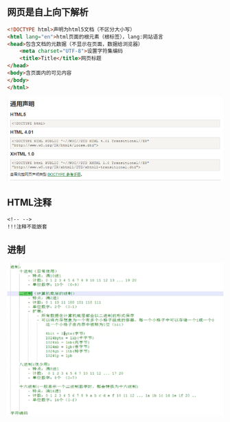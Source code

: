 ## 网页是自上向下解析

```html
<!DOCTYPE html>声明为html5文档（不区分大小写）
<html lang="en">html页面的根元素（根标签），lang:网站语言
<head>包含文档的元数据（不显示在页面，数据给浏览器）
    <meta charset="UTF-8">设置字符集编码
    <title>Title</title>网页标题
</head>
<body>含页面内的可见内容
</body>
</html>
```

![image-20220711215727288](https://raw.githubusercontent.com/feifeizhuzhu/desktop-tutorial/main/mdimg/202208260740209.png?token=ANUXH3O6LQGYZNZEV2DVERTDBAEMM)

## HTML注释

```
<!-- -->
!!!注释不能嵌套
```

## 进制

![image-20220712210546992](https://raw.githubusercontent.com/feifeizhuzhu/desktop-tutorial/main/mdimg/202208260741347.png?token=ANUXH3MTQCQWV5PS6ZZPTMTDBAEOC)

